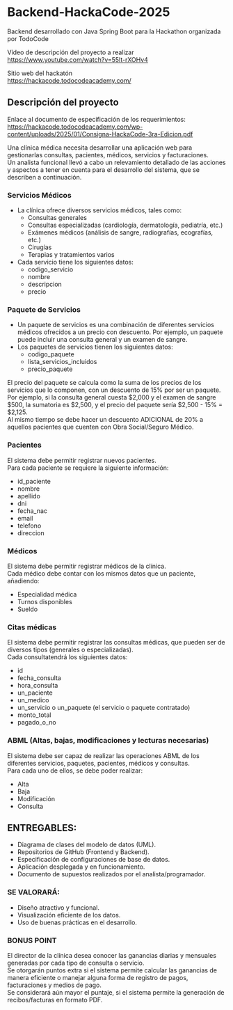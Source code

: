 # Backend-HackaCode-2025
Backend desarrollado con Java Spring Boot para la Hackathon organizada por TodoCode

Vídeo de descripción del proyecto a realizar<br>
https://www.youtube.com/watch?v=55lt-rXOHv4

Sitio web del hackatón<br>
https://hackacode.todocodeacademy.com/

## Descripción del proyecto
Enlace al documento de especificación de los requerimientos:<br>
https://hackacode.todocodeacademy.com/wp-content/uploads/2025/01/Consigna-HackaCode-3ra-Edicion.pdf

Una clínica médica necesita desarrollar una aplicación web para gestionarlas consultas, pacientes, médicos, servicios y facturaciones.<br>Un analista funcional llevó a cabo un relevamiento detallado de las acciones y aspectos a tener en cuenta para el desarrollo del sistema, que se describen a continuación.

### Servicios Médicos
- La clínica ofrece diversos servicios médicos, tales como:
  - Consultas generales
  - Consultas especializadas (cardiología, dermatología, pediatría, etc.)
  - Exámenes médicos (análisis de sangre, radiografías, ecografías, etc.)
  - Cirugías
  - Terapias y tratamientos varios
- Cada servicio tiene los siguientes datos:
  - codigo_servicio
  - nombre
  - descripcion
  - precio

### Paquete de Servicios
- Un paquete de servicios es una combinación de diferentes servicios médicos ofrecidos a un precio con descuento. Por ejemplo, un paquete puede incluir una consulta general y un examen de sangre.
- Los paquetes de servicios tienen los siguientes datos:
  - codigo_paquete
  - lista_servicios_incluidos
  - precio_paquete
 
El precio del paquete se calcula como la suma de los precios de los servicios que lo componen, con un descuento de 15% por ser un paquete.<br>Por ejemplo, si la consulta general cuesta $2,000 y el examen de sangre $500, la sumatoria es $2,500, y el precio del paquete sería $2,500 - 15% = $2,125.<br>Al mismo tiempo se debe hacer un descuento ADICIONAL de 20% a aquellos pacientes que cuenten con Obra Social/Seguro Médico.

### Pacientes
El sistema debe permitir registrar nuevos pacientes.<br>Para cada paciente se requiere la siguiente información:
- id_paciente
- nombre
- apellido
- dni
- fecha_nac
- email
- telefono
- direccion

### Médicos
El sistema debe permitir registrar médicos de la clínica. <br>Cada médico debe contar con los mismos datos que un paciente, añadiendo:
- Especialidad médica
- Turnos disponibles
- Sueldo

### Citas médicas
El sistema debe permitir registrar las consultas médicas, que pueden ser de diversos tipos (generales o especializadas).<br>Cada consultatendrá los siguientes datos:
- id
- fecha_consulta
- hora_consulta
- un_paciente
- un_medico
- un_servicio o un_paquete (el servicio o paquete contratado)
- monto_total
- pagado_o_no

### ABML (Altas, bajas, modificaciones y lecturas necesarias)
El sistema debe ser capaz de realizar las operaciones ABML de los diferentes servicios, paquetes, pacientes, médicos y consultas.<br>Para cada uno de ellos, se debe poder realizar:
- Alta
- Baja
- Modificación
- Consulta

## ENTREGABLES:
- Diagrama de clases del modelo de datos (UML).
- Repositorios de GitHub (Frontend y Backend).
- Especificación de configuraciones de base de datos.
- Aplicación desplegada y en funcionamiento.
- Documento de supuestos realizados por el analista/programador.

### SE VALORARÁ:
- Diseño atractivo y funcional.
- Visualización eficiente de los datos.
- Uso de buenas prácticas en el desarrollo.

### BONUS POINT
El director de la clínica desea conocer las ganancias diarias y mensuales generadas por cada tipo de consulta o servicio.<br>Se otorgarán puntos extra si el sistema permite calcular las ganancias de manera eficiente o manejar alguna forma de registro de pagos, facturaciones y medios de pago.<br>Se considerará aún mayor el puntaje, si el sistema permite la generación de recibos/facturas en formato PDF.
